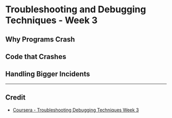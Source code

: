 # Troubleshooting and Debugging Techniques - Week 3

## Why Programs Crash

## Code that Crashes

## Handling Bigger Incidents

---

## Credit

* [Coursera - Troubleshooting Debugging Techniques Week 3](https://www.coursera.org/learn/troubleshooting-debugging-techniques/home/week/3)
